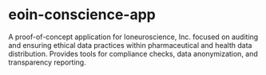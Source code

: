 # eoin-conscience-app
A proof-of-concept application for Ioneuroscience, Inc. focused on auditing and ensuring ethical data practices within pharmaceutical and health data distribution. Provides tools for compliance checks, data anonymization, and transparency reporting.
